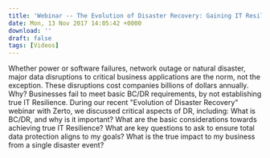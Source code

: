 ```yaml
---
title: 'Webinar -- The Evolution of Disaster Recovery: Gaining IT Resilience'
date: Mon, 13 Nov 2017 14:05:42 +0000
download: ''
draft: false
tags: [Videos]
---
```


Whether power or software failures, network outage or natural disaster, major data disruptions to critical business applications are the norm, not the exception. These disruptions cost companies billions of dollars annually. Why? Businesses fail to meet basic BC/DR requirements, by not establishing true IT Resilience. During our recent "Evolution of Disaster Recovery" webinar with Zerto, we discussed critical aspects of DR, including: What is BC/DR, and why is it important? What are the basic considerations towards achieving true IT Resilience? What are key questions to ask to ensure total data protection aligns to my goals? What is the true impact to my business from a single disaster event?